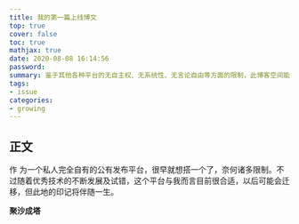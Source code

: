 ```yaml
---
title: 我的第一篇上线博文
top: true
cover: false
toc: true
mathjax: true
date: 2020-08-08 16:14:56 
password:
summary: 鉴于其他各种平台的无自主权、无系统性、无言论自由等方面的限制，此博客空间能自由的记录、成长、分享所见所闻，形成自己的共有知识体系和成长轨迹的记录，于此同时作为心灵港湾，寻求志同道合者，共勉之。
tags:
- issue
categories:
- growing
---
```

## 正文
作  为一个私人完全自有的公有发布平台，很早就想搭一个了，奈何诸多限制。不过随着优秀技术的不断发展及试错，这个平台与我而言目前很合适，以后可能会迁移，但此地的印记将伴随一生。

**聚沙成塔**

